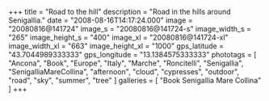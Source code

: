 +++
title = "Road to the hill"
description = "Road in the hills around Senigallia."
date = "2008-08-16T14:17:24.000"
image = "20080816@141724"
image_s = "20080816@141724-s"
image_width_s = "265"
image_height_s = "400"
image_xl = "20080816@141724-xl"
image_width_xl = "663"
image_height_xl = "1000"
gps_latitude = "43.7044989333333"
gps_longitude = "13.1384575333333"
phototags = [ "Ancona", "Book", "Europe", "Italy", "Marche", "Roncitelli", "Senigallia", "SenigalliaMareCollina", "afternoon", "cloud", "cypresses", "outdoor", "road", "sky", "summer", "tree" ]
galleries = [ "Book Senigallia Mare Collina" ]
+++
